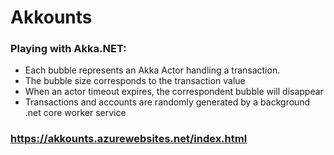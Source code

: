 # Akkounts

### Playing with Akka.NET:

* Each bubble represents an Akka Actor handling a transaction.
* The bubble size corresponds to the transaction value
* When an actor timeout expires, the correspondent bubble will disappear
* Transactions and accounts are randomly generated by a background .net core worker service

### https://akkounts.azurewebsites.net/index.html
